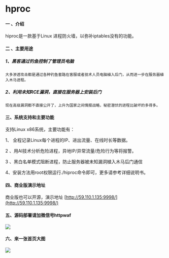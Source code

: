 # hproc

#### 一 、介绍
hiproc是一款基于Linux 进程防火墙，以弥补iptables没有的功能。

#### 二 、主要用途
##### 1、黑客通过钓鱼控制了管理员电脑    

```
大多渗透攻击都是通过各种钓鱼套路在客服或者技术人员电脑植入后门，从而进一步在服务器植入木马进程。
```


##### 2、利用未知RCE漏洞，直接在服务器上安装后门

    现在高级漏洞都不直接公开了，上升为国家之间情报战略，秘密潜伏的进程比破坏的多得多。



#### 三、系统支持和主要功能
支持Linux x86系统，主要功能有：

1、 全程记录Linux每个进程的IP、进出流量、在线时长等数据。

2 、用AI技术分析危险进程，异地IP/异常流量/危险行为等将报警。

3 、黑白名单模式阻断进程，防止服务器被未知漏洞植入木马后门通信

4、安装方法用root权限运行./hiproc命令即可，更多请参考详细说明书。


#### 四、商业版演示地址

商业版也可以开源，演示地址 [http://59.110.1.135:9998/](http://59.110.1.135:9998/)

#### 五、源码部署请加微信号httpwaf

![](https://gitee.com/httpwaf/httpwaf/raw/master/img/wechat.png)

#### 六、来一张首页大图

![](https://gitee.com/httpwaf/hiproc/raw/master/img/home.png)